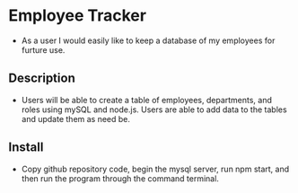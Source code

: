 # Employee Tracker
* As a user I would easily like to keep a database of my employees for furture use. 

## Description 

* Users will be able to create a table of employees, departments, and roles using mySQL and node.js. Users are able to add data to the tables and update them as need be. 

## Install 
* Copy github repository code, begin the mysql server, run npm start, and then run the program through the command terminal. 

